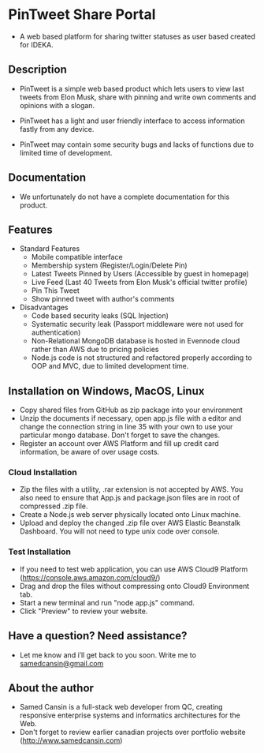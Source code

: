 


# PinTweet Share Portal
* A web based platform for sharing twitter statuses as user based created for IDEKA.

## Description

* PinTweet is a simple web based product which lets users to view last tweets from Elon Musk, share with pinning and write own comments and opinions with a slogan.

* PinTweet has a light and user friendly interface to access information fastly from any device.

* PinTweet may contain some security bugs and lacks of functions due to limited time of development.

## Documentation
* We unfortunately do not have a complete documentation for this product.

## Features

* Standard Features
  * Mobile compatible interface
  * Membership system (Register/Login/Delete Pin)
  * Latest Tweets Pinned by Users (Accessible by guest in homepage)
  * Live Feed (Last 40 Tweets from Elon Musk's official twitter profile)
  * Pin This Tweet
  * Show pinned tweet with author's comments
* Disadvantages
  * Code based security leaks (SQL Injection)
  * Systematic security leak (Passport middleware were not used for authentication)
  * Non-Relational MongoDB database is hosted in Evennode cloud rather than AWS due to pricing policies
  * Node.js code is not structured and refactored properly according to OOP and MVC, due to limited development time.

## Installation on Windows, MacOS, Linux
* Copy shared files from GitHub as zip package into your environment
* Unzip the documents if necessary, open app.js file with a editor and change the connection string in line 35 with your own to use your particular mongo database. Don't forget to save the changes.
* Register an account over AWS Platform and fill up credit card information, be aware of over usage costs.

### Cloud Installation
* Zip the files with a utility, .rar extension is not accepted by AWS. You also need to ensure that App.js and package.json files are in root of compressed .zip file.
* Create a Node.js web server physically located onto Linux machine.
* Upload and deploy the changed .zip file over AWS Elastic Beanstalk Dashboard. You will not need to type unix code over console.

### Test Installation
* If you need to test web application, you can use AWS Cloud9 Platform (https://console.aws.amazon.com/cloud9/)
* Drag and drop the files without compressing onto Cloud9 Environment tab.
* Start a new terminal and run "node app.js" command.
* Click "Preview" to review your website.

## Have a question? Need assistance?
* Let me know and i’ll get back to you soon. Write me to samedcansin@gmail.com

## About the author
* Samed Cansin is a full-stack web developer from QC, creating responsive enterprise systems and informatics architectures for the Web. 
* Don't forget to review earlier canadian projects over portfolio website (http://www.samedcansin.com)
